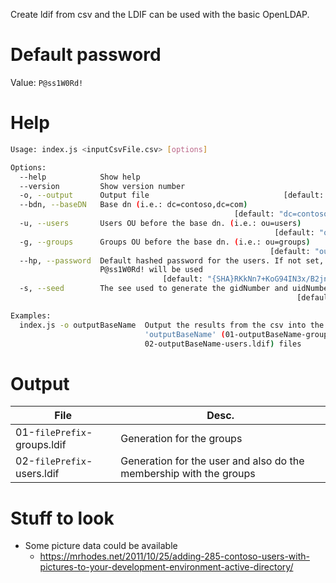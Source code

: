 Create ldif from csv and the LDIF can be used with the basic OpenLDAP.

# Default password
Value: `P@ss1W0Rd!`

# Help
```bash
Usage: index.js <inputCsvFile.csv> [options]

Options:
  --help            Show help                                          [boolean]
  --version         Show version number                                [boolean]
  -o, --output      Output file                              [default: "output"]
  --bdn, --baseDN   Base dn (i.e.: dc=contoso,dc=com)
                                                  [default: "dc=contoso,dc=com"]
  -u, --users       Users OU before the base dn. (i.e.: ou=users)
                                                           [default: "ou=users"]
  -g, --groups      Groups OU before the base dn. (i.e.: ou=groups)
                                                          [default: "ou=groups"]
  --hp, --password  Default hashed password for the users. If not set,
                    P@ss1W0Rd! will be used
                                  [default: "{SHA}RKkNn7+KoG94IN3x/B2jnm/4DS0="]
  -s, --seed        The see used to generate the gidNumber and uidNumber.
                                                                [default: 70000]

Examples:
  index.js -o outputBaseName  Output the results from the csv into the
                              'outputBaseName' (01-outputBaseName-groups.ldif &
                              02-outputBaseName-users.ldif) files
```

# Output
| File | Desc. |
| ---- | ----- |
| 01-`filePrefix`-groups.ldif | Generation for the groups |
| 02-`filePrefix`-users.ldif | Generation for the user and also do the membership with the groups |

# Stuff to look
- Some picture data could be available 
  - https://mrhodes.net/2011/10/25/adding-285-contoso-users-with-pictures-to-your-development-environment-active-directory/
